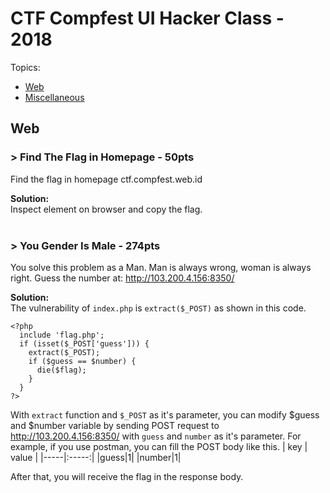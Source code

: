 # CTF Compfest UI Hacker Class - 2018

Topics:
- [Web](#web)
- [Miscellaneous](#miscellaneous)

## Web
### > Find The Flag in Homepage - 50pts
Find the flag in homepage ctf.compfest.web.id

**Solution:**  
Inspect element on browser and copy the flag.  
<br>

### > You Gender Is Male - 274pts
You solve this problem as a Man. Man is always wrong, woman is always right. Guess the number at: http://103.200.4.156:8350/

**Solution:**  
The vulnerability of `index.php` is `extract($_POST)` as shown in this code.
```
<?php
  include 'flag.php';
  if (isset($_POST['guess'])) {
    extract($_POST);
    if ($guess == $number) {
      die($flag);
    }
  }
?>
``` 
With `extract` function and `$_POST` as it's parameter, you can modify $guess and $number variable by sending POST request to http://103.200.4.156:8350/ with `guess` and `number` as it's parameter. For example, if you use postman, you can fill the POST body like this.
| key | value |
|-----|:-----:|
|guess|1|
|number|1|

After that, you will receive the flag in the response body.
<br>


